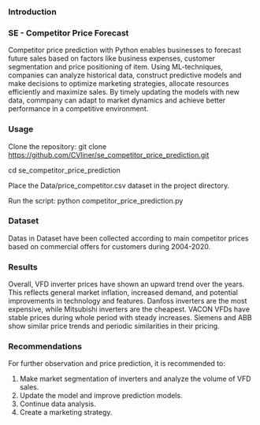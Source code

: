 ### Introduction

### SE - Competitor Price Forecast

Competitor price prediction with Python enables businesses to forecast future sales based on factors like business expenses, customer segmentation and price positioning of item. Using ML-techniques, companies can analyze historical data, construct predictive models and make decisions to optimize marketing strategies, allocate resources efficiently and maximize sales. By timely updating the models with new data, commpany can adapt to market dynamics and achieve better performance in a competitive environment.

### Usage

Clone the repository:
git clone https://github.com/CVliner/se_competitor_price_prediction.git

cd se_competitor_price_prediction

Place the Data/price_competitor.csv dataset in the project directory.

Run the script:
python competitor_price_prediction.py


### Dataset
Datas in Dataset have been collected according to main competitor prices based on commercial offers for customers during 2004-2020.
### Results
Overall, VFD inverter prices have shown an upward trend over the years. This reflects general market inflation, increased demand, and potential improvements in technology and features. Danfoss inverters are the most expensive, while Mitsubishi inverters are the cheapest. VACON VFDs have stable prices during whole period with steady increases. Siemens and ABB show similar price trends and periodic similarities in their pricing.

### Recommendations
For further observation and price prediction, it is recommended to:

1) Make market segmentation of inverters and analyze the volume of VFD sales.
2) Update the model and improve prediction models.
3) Continue data analysis.
4) Create a marketing strategy.
